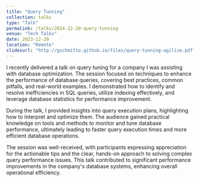 ```yaml
---
title: "Query Tunning"
collection: talks
type: "Talk"
permalink: /talks/2024-12-20-query-tunning
venue: "Tech Talks"
date: 2023-12-20
location: "Remote"
slidesurl: "http://gschmitto.github.io/files/query-tunning-agilize.pdf"
---
```

I recently delivered a talk on query tuning for a company I was assisting with database optimization. The session focused on techniques to enhance the performance of database queries, covering best practices, common pitfalls, and real-world examples. I demonstrated how to identify and resolve inefficiencies in SQL queries, utilize indexing effectively, and leverage database statistics for performance improvement.

During the talk, I provided insights into query execution plans, highlighting how to interpret and optimize them. The audience gained practical knowledge on tools and methods to monitor and tune database performance, ultimately leading to faster query execution times and more efficient database operations.

The session was well-received, with participants expressing appreciation for the actionable tips and the clear, hands-on approach to solving complex query performance issues. This talk contributed to significant performance improvements in the company's database systems, enhancing overall operational efficiency.